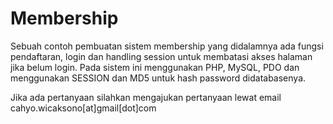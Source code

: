 # Membership

Sebuah contoh pembuatan sistem membership yang didalamnya ada fungsi pendaftaran, login dan handling session untuk membatasi akses halaman jika belum login. Pada sistem ini menggunakan PHP, MySQL, PDO dan menggunakan SESSION dan MD5 untuk hash password didatabasenya.

Jika ada pertanyaan silahkan mengajukan pertanyaan lewat email cahyo.wicaksono[at]gmail[dot]com
